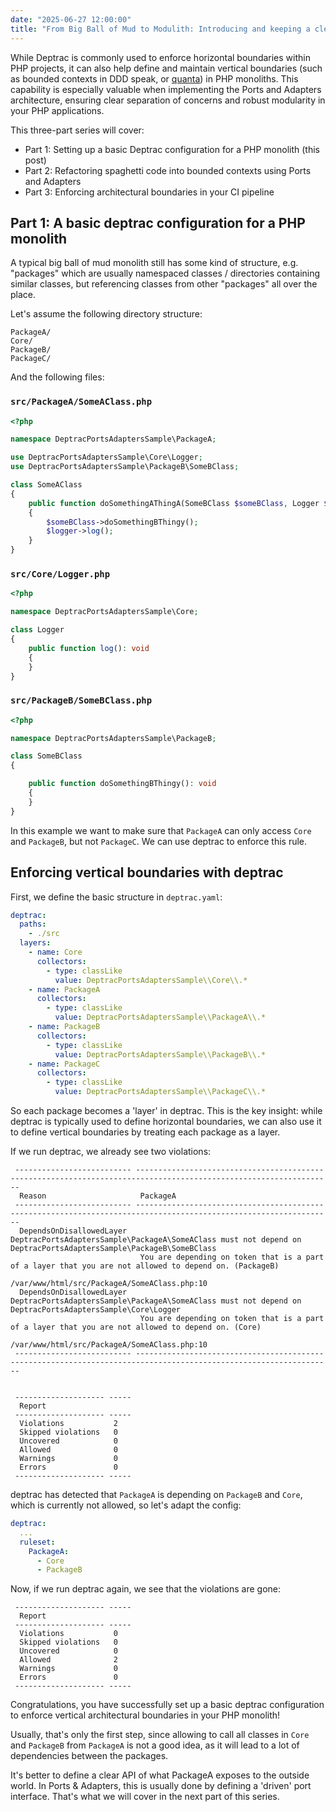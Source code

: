 ```yaml
---
date: "2025-06-27 12:00:00"
title: "From Big Ball of Mud to Modulith: Introducing and keeping a clean architecture in PHP with Deptrac"
---
```


While Deptrac is commonly used to enforce horizontal boundaries within PHP projects, it can also help define and maintain vertical boundaries (such as bounded contexts in DDD speak, or [quanta](https://www.oreilly.com/library/view/building-evolutionary-architectures/9781491986356/ch04.html)) in PHP monoliths.
This capability is especially valuable when implementing the Ports and Adapters architecture, ensuring clear separation of concerns and robust modularity in your PHP applications.

This three-part series will cover:

- Part 1: Setting up a basic Deptrac configuration for a PHP monolith (this post)
- Part 2: Refactoring spaghetti code into bounded contexts using Ports and Adapters
- Part 3: Enforcing architectural boundaries in your CI pipeline

<!--more-->

## Part 1: A basic deptrac configuration for a PHP monolith

A typical big ball of mud monolith still has some kind of structure, e.g. "packages" which are usually namespaced classes / directories containing similar classes, but referencing classes from other "packages" all over the place.

Let's assume the following directory structure:

```
PackageA/
Core/
PackageB/
PackageC/
```

And the following files:


### `src/PackageA/SomeAClass.php`
```php
<?php

namespace DeptracPortsAdaptersSample\PackageA;

use DeptracPortsAdaptersSample\Core\Logger;
use DeptracPortsAdaptersSample\PackageB\SomeBClass;

class SomeAClass
{
    public function doSomethingAThingA(SomeBClass $someBClass, Logger $logger): void
    {
        $someBClass->doSomethingBThingy();
        $logger->log();
    }
}
```

### `src/Core/Logger.php`
```php
<?php

namespace DeptracPortsAdaptersSample\Core;

class Logger
{
    public function log(): void
    {
    }
}
```

### `src/PackageB/SomeBClass.php`
```php
<?php

namespace DeptracPortsAdaptersSample\PackageB;

class SomeBClass
{

    public function doSomethingBThingy(): void
    {
    }
}
```

In this example we want to make sure that `PackageA` can only access `Core` and `PackageB`, but not `PackageC`. We can use deptrac to enforce this rule.

## Enforcing vertical boundaries with deptrac

First, we define the basic structure in `deptrac.yaml`:

```yaml
deptrac:
  paths:
    - ./src
  layers:
    - name: Core
      collectors:
        - type: classLike
          value: DeptracPortsAdaptersSample\\Core\\.*
    - name: PackageA
      collectors:
        - type: classLike
          value: DeptracPortsAdaptersSample\\PackageA\\.*
    - name: PackageB
      collectors:
        - type: classLike
          value: DeptracPortsAdaptersSample\\PackageB\\.*
    - name: PackageC
      collectors:
        - type: classLike
          value: DeptracPortsAdaptersSample\\PackageC\\.*
```

So each package becomes a 'layer' in deptrac. 
This is the key insight: while deptrac is typically used to define horizontal boundaries, we can also use it to define vertical boundaries by treating each package as a layer.

If we run deptrac, we already see two violations:

```
 -------------------------- ------------------------------------------------------------------------------------------------------------------ 
  Reason                     PackageA                                                                                                          
 -------------------------- ------------------------------------------------------------------------------------------------------------------ 
  DependsOnDisallowedLayer   DeptracPortsAdaptersSample\PackageA\SomeAClass must not depend on DeptracPortsAdaptersSample\PackageB\SomeBClass  
                             You are depending on token that is a part of a layer that you are not allowed to depend on. (PackageB)            
                             /var/www/html/src/PackageA/SomeAClass.php:10                                                                      
  DependsOnDisallowedLayer   DeptracPortsAdaptersSample\PackageA\SomeAClass must not depend on DeptracPortsAdaptersSample\Core\Logger          
                             You are depending on token that is a part of a layer that you are not allowed to depend on. (Core)                
                             /var/www/html/src/PackageA/SomeAClass.php:10                                                                      
 -------------------------- ------------------------------------------------------------------------------------------------------------------ 


 -------------------- ----- 
  Report                    
 -------------------- ----- 
  Violations           2    
  Skipped violations   0    
  Uncovered            0    
  Allowed              0    
  Warnings             0    
  Errors               0    
 -------------------- ----- 
```

deptrac has detected that `PackageA` is depending on `PackageB` and `Core`, which is currently not allowed, so let's adapt the config:

```yaml
deptrac:
  ...
  ruleset:
    PackageA:
      - Core
      - PackageB
```

Now, if we run deptrac again, we see that the violations are gone:

```
 -------------------- ----- 
  Report                    
 -------------------- ----- 
  Violations           0    
  Skipped violations   0    
  Uncovered            0    
  Allowed              2    
  Warnings             0    
  Errors               0    
 -------------------- ----- 
```

Congratulations, you have successfully set up a basic deptrac configuration to enforce vertical architectural boundaries in your PHP monolith!

Usually, that's only the first step, since allowing to call all classes in `Core` and `PackageB` from `PackageA` is not a good idea, as it will lead to a lot of dependencies between the packages.

It's better to define a clear API of what PackageA exposes to the outside world. In Ports & Adapters, this is usually done by defining a 'driven' port interface. That's what we will cover in the next part of this series.